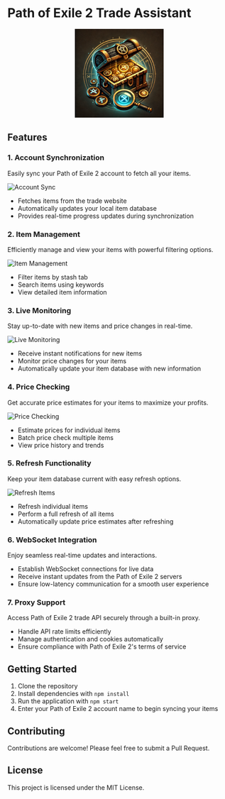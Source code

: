 # Path of Exile 2 Trade Assistant

<p align="center">
  <img src="assets/icon.png" alt="Path of Exile 2 Trade Assistant Icon" width="200">
</p>

## Features

### 1. Account Synchronization

Easily sync your Path of Exile 2 account to fetch all your items.

![Account Sync](docs/account_sync.png)

- Fetches items from the trade website
- Automatically updates your local item database
- Provides real-time progress updates during synchronization

### 2. Item Management

Efficiently manage and view your items with powerful filtering options.

![Item Management](docs/item_management.png)

- Filter items by stash tab
- Search items using keywords
- View detailed item information

### 3. Live Monitoring

Stay up-to-date with new items and price changes in real-time.

![Live Monitoring](docs/live_monitoring.png)

- Receive instant notifications for new items
- Monitor price changes for your items
- Automatically update your item database with new information

### 4. Price Checking

Get accurate price estimates for your items to maximize your profits.

![Price Checking](docs/price_checking.png)

- Estimate prices for individual items
- Batch price check multiple items
- View price history and trends

### 5. Refresh Functionality

Keep your item database current with easy refresh options.

![Refresh Items](docs/refresh_items.png)

- Refresh individual items
- Perform a full refresh of all items
- Automatically update price estimates after refreshing

### 6. WebSocket Integration

Enjoy seamless real-time updates and interactions.

- Establish WebSocket connections for live data
- Receive instant updates from the Path of Exile 2 servers
- Ensure low-latency communication for a smooth user experience

### 7. Proxy Support

Access Path of Exile 2 trade API securely through a built-in proxy.

- Handle API rate limits efficiently
- Manage authentication and cookies automatically
- Ensure compliance with Path of Exile 2's terms of service

## Getting Started

1. Clone the repository
2. Install dependencies with `npm install`
3. Run the application with `npm start`
4. Enter your Path of Exile 2 account name to begin syncing your items

## Contributing

Contributions are welcome! Please feel free to submit a Pull Request.

## License

This project is licensed under the MIT License.